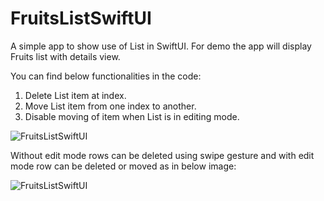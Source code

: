 # FruitsListSwiftUI
 A simple app to show use of List in SwiftUI. For demo the app will display Fruits list with details view.
 
 You can find below functionalities in the code:
 1. Delete List item at index.
 2. Move List item from one index to another.
 3. Disable moving of item when List is in editing mode.

![FruitsListSwiftUI](https://user-images.githubusercontent.com/3336303/99734169-a4b0bc00-2ac2-11eb-93a2-839188216030.png)

Without edit mode rows can be deleted using swipe gesture and with edit mode row can be deleted or moved as in below image:

![FruitsListSwiftUI](https://user-images.githubusercontent.com/3336303/99795394-048f7d00-2b2c-11eb-81f6-b17bf49563b2.png)

